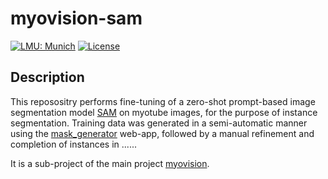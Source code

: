 # myovision-sam

[![LMU: Munich](https://img.shields.io/badge/LMU-Munich-009440.svg)](https://www.en.statistik.uni-muenchen.de/index.html)
[![License](https://img.shields.io/badge/License-MIT-blue.svg)](https://opensource.org/licenses/MIT)

## Description
This reposositry performs fine-tuning of a zero-shot prompt-based image segmentation model [SAM](https://github.com/facebookresearch/segment-anything) on myotube images, for the purpose of instance segmentation.
Training data was generated in a semi-automatic manner using the [mask_generator](https://github.com/Noza23/mask_generator) web-app, followed by a manual refinement and completion of instances in ......

It is a sub-project of the main project [myovision](https://github.com/Noza23/myovision).
